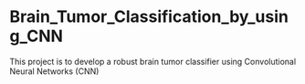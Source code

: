 # Brain_Tumor_Classification_by_using_CNN
This project is to develop a robust brain tumor classifier using Convolutional Neural Networks (CNN)
